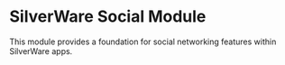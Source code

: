 # SilverWare Social Module

This module provides a foundation for social networking features within SilverWare apps.
